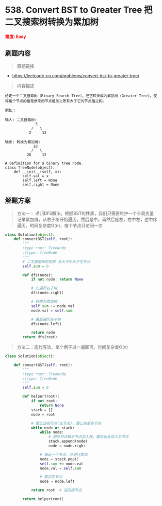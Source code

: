 # 538. Convert BST to Greater Tree 把二叉搜索树转换为累加树

**<font color=red>难度: Easy</font>**

## 刷题内容

> 原题链接

* https://leetcode-cn.com/problems/convert-bst-to-greater-tree/

> 内容描述

```
给定一个二叉搜索树（Binary Search Tree），把它转换成为累加树（Greater Tree)，使得每个节点的值是原来的节点值加上所有大于它的节点值之和。

例如：

输入: 二叉搜索树:
              5
            /   \
           2     13

输出: 转换为累加树:
             18
            /   \
          20     13
          
# Definition for a binary tree node.
class TreeNode(object):
    def __init__(self, x):
        self.val = x
        self.left = None
        self.right = None
```

## 解题方案

> 方法一： 递归DFS解法，根据BST的性质，我们只需要维护一个全局变量记录累加值，从右子树开始遍历，然后是中，再然后是左，右中左，逆中序遍历，时间复杂度O(n)，每个节点只访问一次
>

```python
class Solution(object):
    def convertBST(self, root):
        """
        :type root: TreeNode
        :rtype: TreeNode
        """
        # 二叉搜索树的性质 右大于中大于左节点
        self.sum = 0

        def dfs(node):
            if not node: return None

            # 先遍历右子树
            dfs(node.right)

            # 转换为累加树
            self.sum += node.val
            node.val = self.sum

            # 最后遍历左子树
            dfs(node.left)

            return node
        return dfs(root)
```



> 方法二：迭代写法，拿个例子过一遍即可，时间复杂度O(n)
>

```python
class Solution(object):

    def convertBST(self, root):
        """
        :type root: TreeNode
        :rtype: TreeNode
        """
        self.sum = 0

        def helper(root):
            if not root:
                return None
            stack = []
            node = root

            # 要么还有节点(左节点)，要么栈里有节点
            while node or stack:
                while node:
                    # 把中节点和右节点加入栈，最后也会压入左节点
                    stack.append(node)
                    node = node.right

                # 弹出一个节点，并进行累加
                node = stack.pop()
                self.sum += node.val
                node.val = self.sum

                # 累加左节点
                node = node.left

            return root  # 返回根节点

        return helper(root)
```
